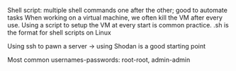 Shell script: multiple shell commands one after the other; good to automate tasks
When working on a virtual machine, we often kill the VM after every use. Using a script to setup the VM at every start is common practice. 
.sh is the format for shell scripts on Linux

Using ssh to pawn a server → using Shodan is a good starting point

Most common usernames-passwords: root-root, admin-admin